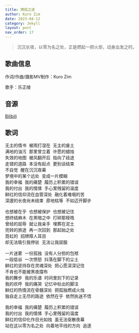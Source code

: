 ```yaml
---
title: 燃炬之途
author: Kuro Zim
date: 2023-04-12
category: Jekyll
layout: post
nav_order: 17
---
```


> 沉沉长夜，以零为名之处，正是燃起一把火炬，动身出发之时。

## 歌曲信息

作词/作曲/摄影MV制作：Kuro Zim

歌手：乐正绫

## 音源

[Bilibili](https://www.bilibili.com/video/BV1fX4y1r7NB)

## 歌词

<pre>
无主的情书 被雨打湿在 无主的废土
满地的油污 那里曾立着 许愿的蜡烛
失效的地图 被风翻开后 指向了歧途
走错的道路 本没有起点 更别谈结束
不自觉 醒在沉沉夜幕
梦境中的某个远处 变成一片模糊
我的幸福 我的痛楚 履历上积累的错误
我的付出 我的情愫 手心里残留的温度
鲜红的信仰流在血管深处 融化着难咽的苦
深邃的长夜尚未结束 原地枯等 不如迈开脚步

也想被在乎 也想被保护 也想被记住
想终结麻木 在黑暗之中 打碎那桎梏
曾经的屈辱 就让我亲手 埋葬在泥土
兜转的旅途 再一次回到 那起始之处
霓虹的 招牌障人耳目
却无法吸引我停驻 无法让我屈服

一片迷雾 一份孤独 没有人分担的包袱
一段低谷 一次愤怒 抖落在脚下的尘土
鲜红的坚持存在灵魂深处 把心愿深深记住
不肯也不能被黑夜摆布
我的舞步 我的乐谱 时间里刻下的记录
我的欢呼 我的痛哭 记忆中标出的脚注
鲜红的热情流在骨髓深处 把孤独燃成火烛
独自走上无尽的路途 依然在乎 依然执迷不悟

我的幸福 我的痛楚 履历上积累的错误
我的付出 我的情愫 手心里残留的温度
鲜红的信仰化作目光如烛 虽无法驱散夜幕
站在这以零为名之处 向着地平线的方向 追逐</pre>